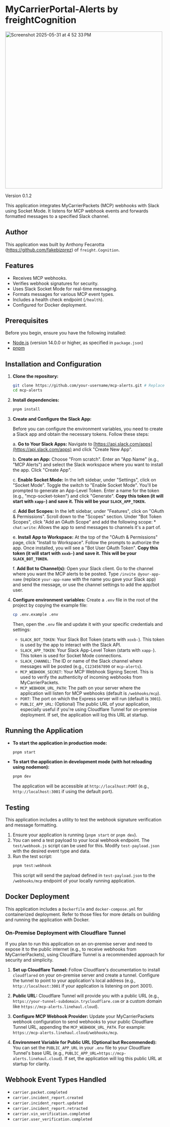 # MyCarrierPortal-Alerts by freightCognition

<img width="496" alt="Screenshot 2025-05-31 at 4 52 33 PM" src="https://github.com/user-attachments/assets/c701f446-8181-4e32-8ddd-7dcb895cddfd" /> <p>


Version 0.1.2

This application integrates MyCarrierPackets (MCP) webhooks with Slack using Socket Mode. It listens for MCP webhook events and forwards formatted messages to a specified Slack channel. 

## Author

This application was built by Anthony Fecarotta (https://github.com/fakebizprez) of `freight.Cognition`.

## Features

*   Receives MCP webhooks.
*   Verifies webhook signatures for security.
*   Uses Slack Socket Mode for real-time messaging.
*   Formats messages for various MCP event types.
*   Includes a health check endpoint (`/health`).
*   Configured for Docker deployment.

## Prerequisites

Before you begin, ensure you have the following installed:

*   [Node.js](https://nodejs.org/) (version 14.0.0 or higher, as specified in `package.json`)
*   [pnpm](https://pnpm.io/installation)

## Installation and Configuration

1.  **Clone the repository:**
    ```bash
    git clone https://github.com/your-username/mcp-alerts.git # Replace with the actual repo URL if different
    cd mcp-alerts
    ```

2.  **Install dependencies:**
    ```bash
    pnpm install
    ```

3.  **Create and Configure the Slack App:**

    Before you can configure the environment variables, you need to create a Slack app and obtain the necessary tokens. Follow these steps:

    a.  **Go to Your Slack Apps:**
        Navigate to [https://api.slack.com/apps](https://api.slack.com/apps) and click "Create New App".

    b.  **Create an App:**
        Choose "From scratch".
        Enter an "App Name" (e.g., "MCP Alerts") and select the Slack workspace where you want to install the app.
        Click "Create App".

    c.  **Enable Socket Mode:**
        In the left sidebar, under "Settings", click on "Socket Mode".
        Toggle the switch to "Enable Socket Mode".
        You'll be prompted to generate an App-Level Token. Enter a name for the token (e.g., "mcp-socket-token") and click "Generate".
        **Copy this token (it will start with `xapp-`) and save it. This will be your `SLACK_APP_TOKEN`.**

    d.  **Add Bot Scopes:**
        In the left sidebar, under "Features", click on "OAuth & Permissions".
        Scroll down to the "Scopes" section.
        Under "Bot Token Scopes", click "Add an OAuth Scope" and add the following scope:
        *   `chat:write`: Allows the app to send messages to channels it's a part of.

    e.  **Install App to Workspace:**
        At the top of the "OAuth & Permissions" page, click "Install to Workspace".
        Follow the prompts to authorize the app.
        Once installed, you will see a "Bot User OAuth Token".
        **Copy this token (it will start with `xoxb-`) and save it. This will be your `SLACK_BOT_TOKEN`.**

    f.  **Add Bot to Channel(s):**
        Open your Slack client.
        Go to the channel where you want the MCP alerts to be posted.
        Type `/invite @your-app-name` (replace `your-app-name` with the name you gave your Slack app) and send the message, or use the channel settings to add the app/bot user.

4.  **Configure environment variables:**
    Create a `.env` file in the root of the project by copying the example file:
    ```bash
    cp .env.example .env
    ```
    Then, open the `.env` file and update it with your specific credentials and settings:

    *   `SLACK_BOT_TOKEN`: Your Slack Bot Token (starts with `xoxb-`). This token is used by the app to interact with the Slack API.
    *   `SLACK_APP_TOKEN`: Your Slack App-Level Token (starts with `xapp-`). This token is used for Socket Mode connections.
    *   `SLACK_CHANNEL`: The ID or name of the Slack channel where messages will be posted (e.g., `C1234567890` or `mcp-alerts`).
    *   `MCP_WEBHOOK_SECRET`: Your MCP Webhook Signing Secret. This is used to verify the authenticity of incoming webhooks from MyCarrierPackets.
    *   `MCP_WEBHOOK_URL_PATH`: The path on your server where the application will listen for MCP webhooks (default is `/webhooks/mcp`).
    *   `PORT`: The port on which the Express server will run (default is `3001`).
    *   `PUBLIC_APP_URL`: (Optional) The public URL of your application, especially useful if you're using Cloudflare Tunnel for on-premise deployment. If set, the application will log this URL at startup.

## Running the Application

*   **To start the application in production mode:**
    ```bash
    pnpm start
    ```

*   **To start the application in development mode (with hot reloading using nodemon):**
    ```bash
    pnpm dev
    ```
    The application will be accessible at `http://localhost:PORT` (e.g., `http://localhost:3001` if using the default port).

## Testing

This application includes a utility to test the webhook signature verification and message formatting.

1.  Ensure your application is running (`pnpm start` or `pnpm dev`).
2.  You can send a test payload to your local webhook endpoint. The `test/webhook.js` script can be used for this. Modify `test-payload.json` with the desired event type and data.
3.  Run the test script:
    ```bash
    pnpm test:webhook
    ```
    This script will send the payload defined in `test-payload.json` to the `/webhooks/mcp` endpoint of your locally running application.

## Docker Deployment

This application includes a `Dockerfile` and `docker-compose.yml` for containerized deployment. Refer to those files for more details on building and running the application with Docker.

### On-Premise Deployment with Cloudflare Tunnel

If you plan to run this application on an on-premise server and need to expose it to the public internet (e.g., to receive webhooks from MyCarrierPackets), using Cloudflare Tunnel is a recommended approach for security and simplicity.

1.  **Set up Cloudflare Tunnel:** Follow Cloudflare's documentation to install `cloudflared` on your on-premise server and create a tunnel. Configure the tunnel to point to your application's local address (e.g., `http://localhost:3001` if your application is listening on port 3001).

2.  **Public URL:** Cloudflare Tunnel will provide you with a public URL (e.g., `https://your-tunnel-subdomain.trycloudflare.com` or a custom domain like `https://mcp-alerts.linehaul.cloud`).

3.  **Configure MCP Webhook Provider:** Update your MyCarrierPackets webhook configuration to send webhooks to your public Cloudflare Tunnel URL, appending the `MCP_WEBHOOK_URL_PATH`. For example: `https://mcp-alerts.linehaul.cloud/webhooks/mcp`.

4.  **Environment Variable for Public URL (Optional but Recommended):**
    You can set the `PUBLIC_APP_URL` in your `.env` file to your Cloudflare Tunnel's base URL (e.g., `PUBLIC_APP_URL=https://mcp-alerts.linehaul.cloud`). If set, the application will log this public URL at startup for clarity.

## Webhook Event Types Handled

*   `carrier.packet.completed`
*   `carrier.incident_report.created`
*   `carrier.incident_report.updated`
*   `carrier.incident_report.retracted`
*   `carrier.vin_verification.completed`
*   `carrier.user_verification.completed`

